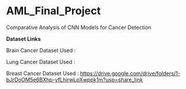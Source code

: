 # AML_Final_Project
Comparative Analysis of CNN Models for Cancer Detection

**Dataset Links**

Brain Cancer Dataset Used : 

Lung Cancer Dataset Used :

Breast Cancer Dataset Used : https://drive.google.com/drive/folders/1-bJrDoOM5e6BXhp-yfLhirwLpXwppk1m?usp=share_link
